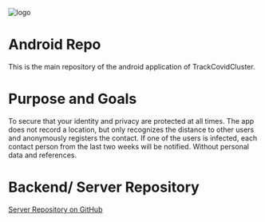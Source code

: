 ![logo](https://user-images.githubusercontent.com/44712740/78136398-cff77580-7423-11ea-88f5-e2fcb1068c5f.png)

# Android Repo
This is the main repository of the android application of TrackCovidCluster.

# Purpose and Goals
To secure that your identity and privacy are protected at all times. The app does not record a location, but only recognizes the distance to other users and anonymously registers the contact.
If one of the users is infected, each contact person from the last two weeks will be notified. Without personal data and references.

# Backend/ Server Repository
[Server Repository on GitHub](https://www.google.com "Backend")
